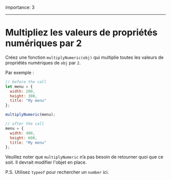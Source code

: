 importance: 3

---

# Multipliez les valeurs de propriétés numériques par 2

Créez une fonction `multiplyNumeric(obj)` qui multiplie toutes les valeurs de propriétés numériques de `obj` par `2`.

Par exemple :

```js
// before the call
let menu = {
  width: 200,
  height: 300,
  title: "My menu"
};

multiplyNumeric(menu);

// after the call
menu = {
  width: 400,
  height: 600,
  title: "My menu"
};
```

Veuillez noter que `multiplyNumeric` n’a pas besoin de retourner quoi que ce soit. Il devrait modifier l'objet en place.

P.S. Utilisez `typeof` pour rechercher un `number` ici.


